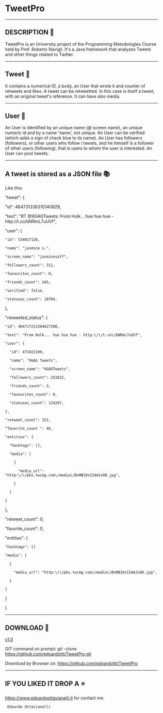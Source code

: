 # TweetPro
---------------------
DESCRIPTION :mega:
---------------------
TweetPro is an University project of the Programming Metodologies Course held by Prof. Roberto Navigli.
It's a Java framework that analyzes Tweets and other things related to Twitter.

-------------------
Tweet :baby_chick:
-------------------

It contains a numerical ID, a body, an User that wrote it and counter of retweets and likes.
A tweet can be retweetted. In this case is itself a tweet, with an original tweet's reference.
It can have also media.

--------------------
User :boy:
--------------------

An User is identified by an unique name (@ screen name), an unique numeric id and by
a name 'name', not unique. An User can be verified (which adds a sign of
check blue to its name). An User has followers (followers), or other users who follow i
tweets, and he himself is a follower of other users (following), that is users to whom the user is
interested. An User can post tweets.

------------------------
A tweet is stored as a JSON file :books:
------------------------

Like this:

"tweet": {

  "id": 464731336310140929,

  "text": "RT @9GAGTweets: From Hulk... hue hue hue - http:\/\/t.co\/bNRmL7uUVf",

  "user": {

    "id": 534017128,

    "name": "jasmine s.",

    "screen_name": "jasminesaff",

    "followers_count": 311,

    "favourites_count": 0,

    "friends_count": 245,

    "verified": false,

    "statuses_count": 10704,

  },

  "retweeted_status": {

    "id": 464717213304627200,

    "text": "From Hulk... hue hue hue - http:\/\/t.co\/bNRmL7uUVf",

    "user": {

      "id": 471022109,

      "name": "9GAG Tweets",

      "screen_name": "9GAGTweets",

      "followers_count": 251032,

      "friends_count": 3,

      "favourites_count": 0,

      "statuses_count": 124287,

    },

    "retweet_count": 151,

    ”favorite_count ": 46,

    "entities": {

      "hashtags": [],

      "media": [

        {

          "media_url": "http:\/\/pbs.twimg.com\/media\/BnMB19sIIAAJv0O.jpg",

        }

      ]

    }

  },

  "retweet_count": 0,

  "favorite_count": 0,

  "entities": {

    "hashtags": []

    "media": [

      {

        "media_url": "http:\/\/pbs.twimg.com\/media\/BnMB19sIIAAJv0O.jpg",

      }

    ]

  }

}

--------------------------
DOWNLOAD :satellite:
--------------------------

[v1.0](https://github.com/edoardottt/TweetPro/releases/tag/v1.0)

GIT command on prompt: git -clone https://github.com/edoardottt/TweetPro.git

Download by Browser on: https://github.com/edoardottt/TweetPro

--------------------------
IF YOU LIKED IT DROP A :star:
--------------------------
 
 https://www.edoardoottavianelli.it for contact me.
        
          
     Edoardo Ottavianelli
 
